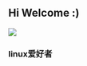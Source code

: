 ## Hi Welcome :)

![](https://github-readme-stats.vercel.app/api/top-langs/?username=Flandrescav&theme=dark&layout=compact)

### linux爱好者
